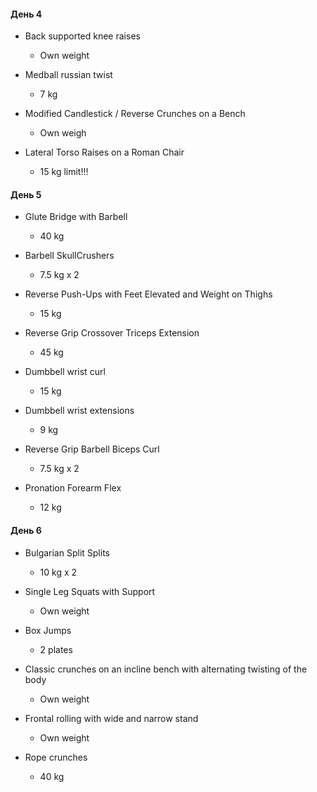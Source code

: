 #### День 4

- Back supported knee raises
	- Own weight

- Medball russian twist
	- 7 kg

- Modified Candlestick / Reverse Crunches on a Bench
	- Own weigh

- Lateral Torso Raises on a Roman Chair
	- 15 kg limit!!!

#### День 5

- Glute Bridge with Barbell
	- 40 kg

- Barbell SkullCrushers
	- 7.5 kg x 2

- Reverse Push-Ups with Feet Elevated and Weight on Thighs
	- 15 kg

- Reverse Grip Crossover Triceps Extension
	- 45 kg

- Dumbbell wrist curl
	- 15 kg

- Dumbbell wrist extensions
	- 9 kg

- Reverse Grip Barbell Biceps Curl
	- 7.5 kg x 2

- Pronation Forearm Flex
	- 12 kg

#### День 6

- Bulgarian Split Splits
	- 10 kg x 2

- Single Leg Squats with Support
	- Own weight

- Box Jumps
	- 2 plates

- Classic crunches on an incline bench with alternating twisting of the body
	- Own weight

- Frontal rolling with wide and narrow stand
	- Own weight

- Rope crunches
	- 40 kg